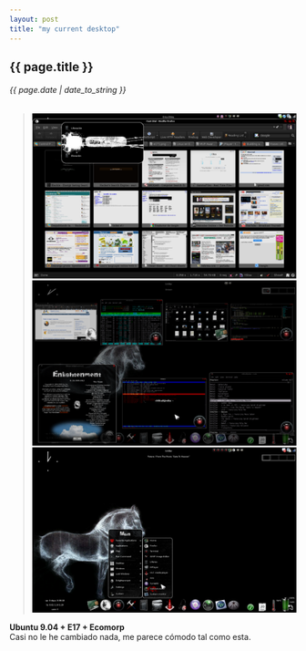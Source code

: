 ```yaml
---
layout: post
title: "my current desktop"
---
```


## {{ page.title }}
###### {{ page.date | date_to_string }}

>[![alt text](/assets/img/5.png)](/assets/img/5.png)
>[![alt text](/assets/img/6.png)](/assets/img/6.png)
>[![alt text](/assets/img/7.png)](/assets/img/7png)

<div class="p"><strong>Ubuntu 9.04 + E17 + Ecomorp</strong>
</div>

<div class="p">Casi no le he cambiado nada, me parece cómodo tal como esta.
</div>
